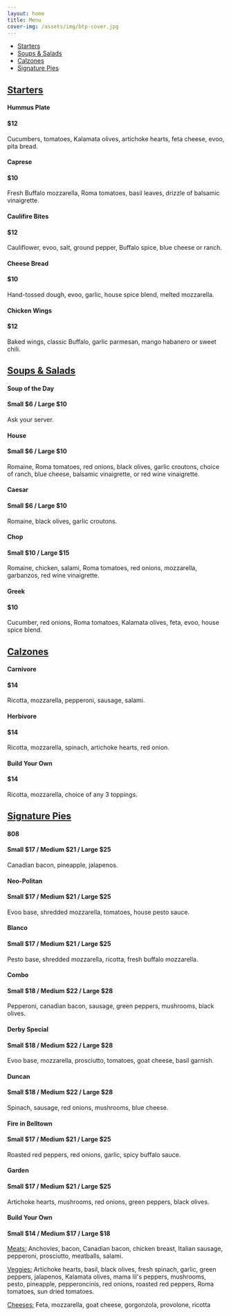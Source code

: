 ```yaml
---
layout: home
title: Menu
cover-img: /assets/img/btp-cover.jpg
---
```


<ul class="nav justify-content-center">
  <li class="nav-item"><a class="nav-link" href="#starters">Starters</a></li>
  <li class="nav-item"><a class="nav-link" href="#soups-amp-salads">Soups &amp; Salads</a></li>
  <li class="nav-item"><a class="nav-link" href="#calzones">Calzones</a></li>
  <li class="nav-item"><a class="nav-link" href="#signature-pies">Signature Pies</a></li>
</ul>

## <u>Starters</u>

<h4 class="d-inline-block">Hummus Plate</h4><h4 class="float-right">$12</h4>
<p class="mt-0">Cucumbers, tomatoes, Kalamata olives, artichoke hearts, feta cheese, evoo, pita bread.</p>

<h4 class="d-inline-block">Caprese</h4><h4 class="float-right">$10</h4>
<p class="mt-0">Fresh Buffalo mozzarella, Roma tomatoes, basil leaves, drizzle of balsamic vinaigrette.</p>

<h4 class="d-inline-block">Caulifire Bites</h4><h4 class="float-right">$12</h4>
<p class="mt-0">Cauliflower, evoo, salt, ground pepper, Buffalo spice, blue cheese or ranch.</p>

<h4 class="d-inline-block">Cheese Bread</h4><h4 class="float-right">$10</h4>
<p class="mt-0">Hand-tossed dough, evoo, garlic, house spice blend, melted mozzarella.</p>

<h4 class="d-inline-block">Chicken Wings</h4><h4 class="float-right">$12</h4>
<p class="mt-0">Baked wings, classic Buffalo, garlic parmesan, mango habanero or sweet chili.</p>

## <u>Soups &amp; Salads</u>

<h4 class="d-inline-block">Soup of the Day</h4><h4 class="float-right">Small $6 / Large $10</h4>
<p class="mt-0">Ask your server.</p>

<h4 class="d-inline-block">House</h4><h4 class="float-right">Small $6 / Large $10</h4>
<p class="mt-0">Romaine, Roma tomatoes, red onions, black olives, garlic croutons, choice of ranch, blue cheese, balsamic vinaigrette, or red wine vinaigrette.</p>

<h4 class="d-inline-block">Caesar</h4><h4 class="float-right">Small $6 / Large $10</h4>
<p class="mt-0">Romaine, black olives, garlic croutons.</p>

<h4 class="d-inline-block">Chop</h4><h4 class="float-right">Small $10 / Large $15</h4>
<p class="mt-0">Romaine, chicken, salami, Roma tomatoes, red onions, mozzarella, garbanzos, red wine vinaigrette.</p>

<h4 class="d-inline-block">Greek</h4><h4 class="float-right">$10</h4>
<p class="mt-0">Cucumber, red onions, Roma tomatoes, Kalamata olives, feta, evoo, house spice blend.</p>

## <u>Calzones</u>

<h4 class="d-inline-block">Carnivore</h4><h4 class="float-right">$14</h4>
<p class="mt-0">Ricotta, mozzarella, pepperoni, sausage, salami.</p>

<h4 class="d-inline-block">Herbivore</h4><h4 class="float-right">$14</h4>
<p class="mt-0">Ricotta, mozzarella, spinach, artichoke hearts, red onion.</p>

<h4 class="d-inline-block">Build Your Own</h4><h4 class="float-right">$14</h4>
<p class="mt-0">Ricotta, mozzarella, choice of any 3 toppings.</p>

## <u>Signature Pies</u>

<h4 class="d-inline-block">808</h4><h4 class="float-right">Small $17 / Medium $21 / Large $25</h4>
<p class="mt-0">Canadian bacon, pineapple, jalapenos.</p>

<h4 class="d-inline-block">Neo-Politan</h4><h4 class="float-right">Small $17 / Medium $21 / Large $25</h4>
<p class="mt-0">Evoo base, shredded mozzarella, tomatoes, house pesto sauce.</p>

<h4 class="d-inline-block">Blanco</h4><h4 class="float-right">Small $17 / Medium $21 / Large $25</h4>
<p class="mt-0">Pesto base, shredded mozzarella, ricotta, fresh buffalo mozzarella.</p>

<h4 class="d-inline-block">Combo</h4><h4 class="float-right">Small $18 / Medium $22 / Large $28</h4>
<p class="mt-0">Pepperoni, canadian bacon, sausage, green peppers, mushrooms, black olives.</p>

<h4 class="d-inline-block">Derby Special</h4><h4 class="float-right">Small $18 / Medium $22 / Large $28</h4>
<p class="mt-0">Evoo base, mozzarella, prosciutto, tomatoes, goat cheese, basil garnish.</p>

<h4 class="d-inline-block">Duncan</h4><h4 class="float-right">Small $18 / Medium $22 / Large $28</h4>
<p class="mt-0">Spinach, sausage, red onions, mushrooms, blue cheese.</p>

<h4 class="d-inline-block">Fire in Belltown</h4><h4 class="float-right">Small $17 / Medium $21 / Large $25</h4>
<p class="mt-0">Roasted red peppers, red onions, garlic, spicy buffalo sauce.</p>

<h4 class="d-inline-block">Garden</h4><h4 class="float-right">Small $17 / Medium $21 / Large $25</h4>
<p class="mt-0">Artichoke hearts, mushrooms, red onions, green peppers, black olives.</p>

<h4 class="d-inline-block">Build Your Own</h4><h4 class="float-right">Small $14 / Medium $17 / Large $18</h4>

<p class="mt-0 mb-1"><u>Meats:</u> Anchovies, bacon, Canadian bacon, chicken breast, Italian sausage, pepperoni, prosciutto, meatballs, salami.</p>

<p class="mt-0 mb-1"><u>Veggies:</u> Artichoke hearts, basil, black olives, fresh spinach, garlic, green peppers, jalapenos, Kalamata olives, mama lil's peppers, mushrooms, pesto, pineapple, pepperoncinis, red onions, roasted red peppers, Roma tomatoes, sun dried tomatoes.</p>

<p class="mt-0"><u>Cheeses:</u> Feta, mozzarella, goat cheese, gorgonzola, provolone, ricotta</p>
